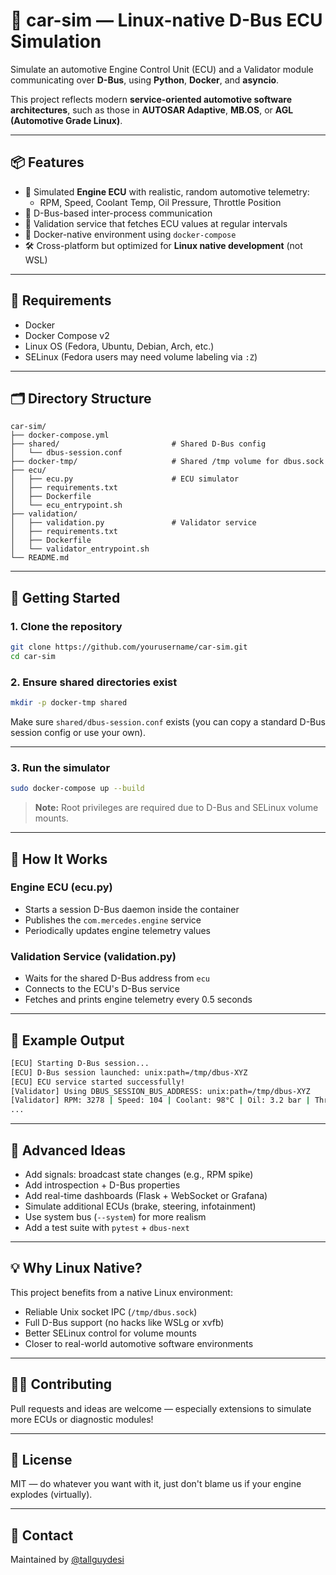 
# 🚗 car-sim — Linux-native D-Bus ECU Simulation

Simulate an automotive Engine Control Unit (ECU) and a Validator module communicating over **D-Bus**, using **Python**, **Docker**, and **asyncio**.

This project reflects modern **service-oriented automotive software architectures**, such as those in **AUTOSAR Adaptive**, **MB.OS**, or **AGL (Automotive Grade Linux)**.

---

## 📦 Features

- 🧠 Simulated **Engine ECU** with realistic, random automotive telemetry:
  - RPM, Speed, Coolant Temp, Oil Pressure, Throttle Position
- 🔁 D-Bus-based inter-process communication
- 🧪 Validation service that fetches ECU values at regular intervals
- 🐳 Docker-native environment using `docker-compose`
- 🛠️ Cross-platform but optimized for **Linux native development** (not WSL)

---

## 🧰 Requirements

- Docker
- Docker Compose v2
- Linux OS (Fedora, Ubuntu, Debian, Arch, etc.)
- SELinux (Fedora users may need volume labeling via `:Z`)

---

## 🗂️ Directory Structure

```
car-sim/
├── docker-compose.yml
├── shared/                         # Shared D-Bus config
│   └── dbus-session.conf
├── docker-tmp/                     # Shared /tmp volume for dbus.sock
├── ecu/
│   ├── ecu.py                      # ECU simulator
│   ├── requirements.txt
│   ├── Dockerfile
│   └── ecu_entrypoint.sh
├── validation/
│   ├── validation.py               # Validator service
│   ├── requirements.txt
│   ├── Dockerfile
│   └── validator_entrypoint.sh
└── README.md
```

---

## 🚀 Getting Started

### 1. Clone the repository
```bash
git clone https://github.com/yourusername/car-sim.git
cd car-sim
```

### 2. Ensure shared directories exist
```bash
mkdir -p docker-tmp shared
```

Make sure `shared/dbus-session.conf` exists (you can copy a standard D-Bus session config or use your own).

---

### 3. Run the simulator
```bash
sudo docker-compose up --build
```

> **Note:** Root privileges are required due to D-Bus and SELinux volume mounts.

---

## 🧠 How It Works

### Engine ECU (ecu.py)
- Starts a session D-Bus daemon inside the container
- Publishes the `com.mercedes.engine` service
- Periodically updates engine telemetry values

### Validation Service (validation.py)
- Waits for the shared D-Bus address from `ecu`
- Connects to the ECU's D-Bus service
- Fetches and prints engine telemetry every 0.5 seconds

---

## 📸 Example Output

```bash
[ECU] Starting D-Bus session...
[ECU] D-Bus session launched: unix:path=/tmp/dbus-XYZ
[ECU] ECU service started successfully!
[Validator] Using DBUS_SESSION_BUS_ADDRESS: unix:path=/tmp/dbus-XYZ
[Validator] RPM: 3278 | Speed: 104 | Coolant: 98°C | Oil: 3.2 bar | Throttle: 78.5%
...
```

---

## 🧪 Advanced Ideas

- Add signals: broadcast state changes (e.g., RPM spike)
- Add introspection + D-Bus properties
- Add real-time dashboards (Flask + WebSocket or Grafana)
- Simulate additional ECUs (brake, steering, infotainment)
- Use system bus (`--system`) for more realism
- Add a test suite with `pytest` + `dbus-next`

---

## 💡 Why Linux Native?

This project benefits from a native Linux environment:
- Reliable Unix socket IPC (`/tmp/dbus.sock`)
- Full D-Bus support (no hacks like WSLg or xvfb)
- Better SELinux control for volume mounts
- Closer to real-world automotive software environments

---

## 👨‍💻 Contributing

Pull requests and ideas are welcome — especially extensions to simulate more ECUs or diagnostic modules!

---

## 📜 License

MIT — do whatever you want with it, just don't blame us if your engine explodes (virtually).

---

## 📧 Contact

Maintained by [@tallguydesi](https://github.com/tallguydesi)
